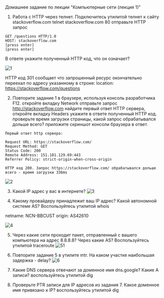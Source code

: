 Домашнее задание по лекции "Компьютерные сети (лекция 1)"

1. Работа c HTTP через телнет.
Подключитесь утилитой телнет к сайту stackoverflow.com telnet stackoverflow.com 80
отправьте HTTP запрос
```
GET /questions HTTP/1.0
HOST: stackoverflow.com
[press enter]
[press enter]
```
В ответе укажите полученный HTTP код, что он означает?

![1](https://user-images.githubusercontent.com/94568542/149666458-df0d0da1-d770-4922-9bc4-42294c135e4c.jpg)

HTTP код 301 сообщает что запрошенный ресурс окончательно переехал по адресу указанному в строке: location: https://stackoverflow.com/questions

2. Повторите задание 1 в браузере, используя консоль разработчика F12.
откройте вкладку Network
отправьте запрос http://stackoverflow.com
найдите первый ответ HTTP сервера, откройте вкладку Headers
укажите в ответе полученный HTTP код.
проверьте время загрузки страницы, какой запрос обрабатывался дольше всего?
приложите скриншот консоли браузера в ответ.

```
Первый ответ http сервера:

Request URL: https://stackoverflow.com/
Request Method: GET
Status Code: 200 
Remote Address: 151.101.129.69:443
Referrer Policy: strict-origin-when-cross-origin

HTTP код 200. Запрос https://stackoverflow.com/ обрабатывался дольше всего - время загрузки 336ms
```
![2](https://user-images.githubusercontent.com/94568542/149666756-e4648b2c-a290-4f1a-9935-1238bb55f208.jpg)

3. Какой IP адрес у вас в интернете?
![3](https://user-images.githubusercontent.com/94568542/149666931-49131157-86b2-48bd-9de9-87aa6086a737.jpg)

4. Какому провайдеру принадлежит ваш IP адрес? Какой автономной системе AS? Воспользуйтесь утилитой whois

netname:        NCN-BBCUST
origin:         AS42610

![4](https://user-images.githubusercontent.com/94568542/149667487-55fe020e-b0b1-4b88-9299-c33c7b2fdbd5.jpg)


5. Через какие сети проходит пакет, отправленный с вашего компьютера на адрес 8.8.8.8? Через какие AS? Воспользуйтесь утилитой traceroute
![51](https://user-images.githubusercontent.com/94568542/149668545-6686ce05-9eed-4cb0-bbf1-52dda899f971.jpg)

6. Повторите задание 5 в утилите mtr. На каком участке наибольшая задержка - delay?
![6](https://user-images.githubusercontent.com/94568542/149669021-e415d899-fa7c-4886-b6b0-4ff10e80ae2b.jpg)


7. Какие DNS сервера отвечают за доменное имя dns.google? Какие A записи? воспользуйтесь утилитой dig
8. Проверьте PTR записи для IP адресов из задания 7. Какое доменное имя привязано к IP? воспользуйтесь утилитой dig
